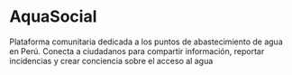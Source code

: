 # AquaSocial
Plataforma comunitaria dedicada a los puntos de abastecimiento de agua en Perú. Conecta a ciudadanos para compartir información, reportar incidencias y crear conciencia sobre el acceso al agua

